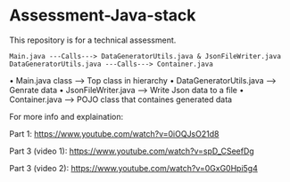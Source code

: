 # Assessment-Java-stack
This repository is for a technical assessment.

<!-------------- Data Flow ------------------>
    Main.java ---Calls---> DataGeneratorUtils.java & JsonFileWriter.java
    DataGeneratorUtils.java ---Calls---> Container.java

• Main.java class --> Top class in hierarchy
• DataGeneratorUtils.java --> Genrate data
• JsonFileWriter.java --> Write Json data to a file
• Container.java --> POJO class that containes generated data


For more info and explaination:

Part 1: https://www.youtube.com/watch?v=0iOQJsO21d8

Part 3 (video 1):  https://www.youtube.com/watch?v=spD_CSeefDg

Part 3 (video 2): https://www.youtube.com/watch?v=0GxG0Hpi5g4